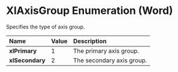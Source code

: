 
# XlAxisGroup Enumeration (Word)

Specifies the type of axis group.



|**Name**|**Value**|**Description**|
|:-----|:-----|:-----|
| **xlPrimary**|1|The primary axis group.|
| **xlSecondary**|2|The secondary axis group.|
